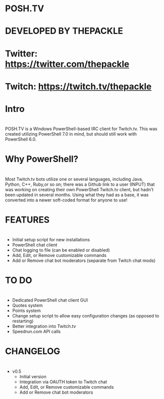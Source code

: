# ########################################
# POSH.TV
# DEVELOPED BY THEPACKLE
# Twitter: https://twitter.com/thepackle
# Twitch: https://twitch.tv/thepackle
# ########################################
# Intro
# ########################################
POSH.TV is a Windows PowerShell-based IRC client for Twitch.tv. This was created utilizing PowerShell 7.0 in mind, but should still work with PowerShell 6.0.

# ########################################
# Why PowerShell?
# ########################################
Most Twitch.tv bots utilize one or several languages, including Java, Python, C++, Ruby,or so on; there was a Github link to a user (INPUT) that was working on creating their own PowerShell Twitch.tv client, but hadn't been updated in several months. Using what they had as a base, it was converted into a newer soft-coded format for anyone to use!

# ########################################
# FEATURES
# ########################################
- Initial setup script for new installations
- PowerShell chat client
- Chat logging to file (can be enabled or disabled)
- Add, Edit, or Remove customizable commands
- Add or Remove chat bot moderators (separate from Twitch chat mods)

# ########################################
# TO DO
# ########################################
- Dedicated PowerShell chat client GUI
- Quotes system
- Points system
- Change setup script to allow easy configuration changes (as opposed to restarting)
- Better integration into Twitch.tv
- Speedrun.com API calls

# ########################################
# CHANGELOG
# ########################################
- v0.5
    - Initial version
    - Integration via OAUTH token to Twitch chat
    - Add, Edit, or Remove customizable commands
    - Add or Remove chat bot moderators
